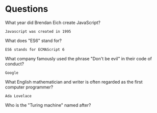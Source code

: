 # Questions

What year did Brendan Eich create JavaScript?

```
Javascript was created in 1995

```

What does "ES6" stand for?

```
ES6 stands for ECMAScript 6
```

What company famously used the phrase "Don't be evil" in their code of conduct?

```
Google

```

What English mathematician and writer is often regarded as the first computer programmer?

```
Ada Lovelace

```

Who is the "Turing machine" named after?

```

```

